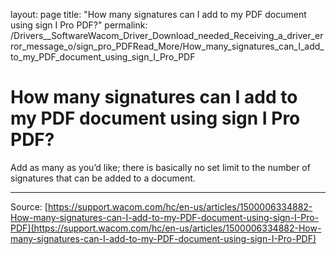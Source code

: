 layout: page
title: "How many signatures can I add to my PDF document using sign I Pro PDF?"
permalink: /Drivers__SoftwareWacom_Driver_Download_needed_Receiving_a_driver_error_message_o/sign_pro_PDFRead_More/How_many_signatures_can_I_add_to_my_PDF_document_using_sign_I_Pro_PDF

# How many signatures can I add to my PDF document using sign I Pro PDF?

Add as many as you’d like; there is basically no set limit to the number of signatures that can be added to a document.

---
Source: [https://support.wacom.com/hc/en-us/articles/1500006334882-How-many-signatures-can-I-add-to-my-PDF-document-using-sign-I-Pro-PDF](https://support.wacom.com/hc/en-us/articles/1500006334882-How-many-signatures-can-I-add-to-my-PDF-document-using-sign-I-Pro-PDF)
